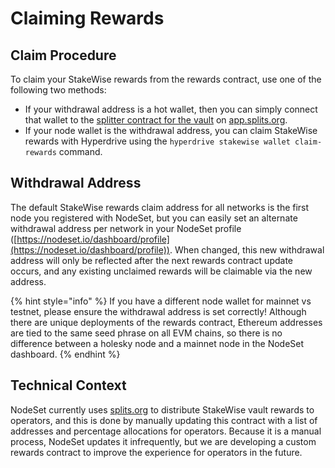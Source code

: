 # Claiming Rewards

## Claim Procedure

To claim your StakeWise rewards from the rewards contract, use one of the following two methods:

* If your withdrawal address is a hot wallet, then you can simply connect that wallet to the [splitter contract for the vault](../introduction.md) on [app.splits.org](https://app.splits.org).&#x20;
* If your node wallet is the withdrawal address, you can claim StakeWise rewards with Hyperdrive using the `hyperdrive stakewise wallet claim-rewards` command.

## Withdrawal Address

The default StakeWise rewards claim address for all networks is the first node you registered with NodeSet, but you can easily set an alternate withdrawal address per network in your NodeSet profile ([https://nodeset.io/dashboard/profile](https://nodeset.io/dashboard/profile)). When changed, this new withdrawal address will only be reflected after the next rewards contract update occurs, and any existing unclaimed rewards will be claimable via the new address.

{% hint style="info" %}
If you have a different node wallet for mainnet vs testnet, please ensure the withdrawal address is set correctly! Although there are unique deployments of the rewards contract, Ethereum addresses are tied to the same seed phrase on all EVM chains, so there is no difference between a holesky node and a mainnet node in the NodeSet dashboard.
{% endhint %}

## Technical Context

NodeSet currently uses [splits.org](https://splits.org) to distribute StakeWise vault rewards to operators, and this is done by manually updating this contract with a list of addresses and percentage allocations for operators. Because it is a manual process, NodeSet updates it infrequently, but we are developing a custom rewards contract to improve the experience for operators in the future.
